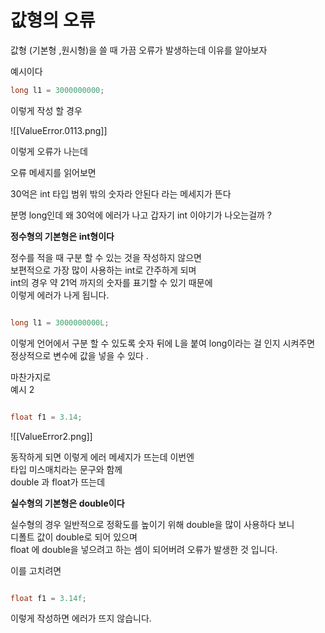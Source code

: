 



# 값형의 오류

값형 (기본형 ,원시형)을 쓸 때 가끔 오류가 발생하는데 이유를 알아보자   

예시이다   

```java
long l1 = 3000000000;
```

이렇게 작성 할 경우  

![[ValueError.0113.png]]

이렇게 오류가 나는데  

오류 메세지를 읽어보면   

30억은 int 타입 범위 밖의 숫자라 안된다 라는 메세지가 뜬다     

분명 long인데 왜 30억에 에러가 나고 갑자기 int 이야기가 나오는걸까 ?   

**정수형의 기본형은  int형이다**  

정수를 적을 때 구분 할 수 있는 것을 작성하지 않으면    
보편적으로 가장 많이 사용하는 int로 간주하게 되며   
int의 경우 약 21억 까지의 숫자를 표기할 수 있기 때문에   
이렇게 에러가 나게 됩니다.    

```java

long l1 = 3000000000L; 

```

이렇게 언어에서 구분 할 수 있도록 숫자 뒤에 L을 붙여 long이라는 걸 인지 시켜주면  
정상적으로 변수에 값을 넣을 수 있다 .   

마찬가지로     
예시 2   

```java

float f1 = 3.14;

```
![[ValueError2.png]]

동작하게 되면 이렇게 에러 메세지가 뜨는데 이번엔   
타입 미스매치라는 문구와 함께   
double 과 float가 뜨는데   

**실수형의 기본형은 double이다**  

실수형의 경우 일반적으로 정확도를 높이기 위해 double을 많이 사용하다 보니     
디폴트 값이 double로 되어 있으며    
float 에 double을 넣으려고 하는 셈이 되어버려 오류가 발생한 것 입니다.  

이를 고치려면   
```java

float f1 = 3.14f; 
```

이렇게 작성하면 에러가 뜨지 않습니다.  